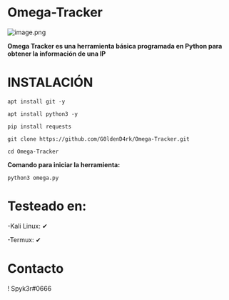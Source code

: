 # Omega-Tracker
![image.png](https://raw.githubusercontent.com/G0ldenD4rk/Omega-Tracker-V1/main/OMEGA.PNG)

**Omega Tracker es una herramienta básica programada en Python para obtener la información de una IP**

# INSTALACIÓN

```
apt install git -y
```
```
apt install python3 -y
```
```
pip install requests
```
```
git clone https://github.com/G0ldenD4rk/Omega-Tracker.git
```
```
cd Omega-Tracker
```
**Comando para iniciar la herramienta:**
```
python3 omega.py
```


# Testeado en:
-Kali Linux: ✔

-Termux: ✔

# Contacto
! Spyk3r#0666
